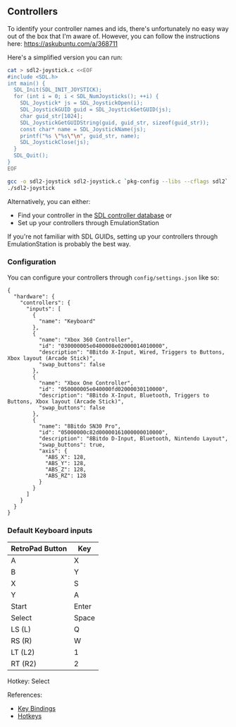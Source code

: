 ## Controllers

To identify your controller names and ids, there's unfortunately no easy way out
of the box that I'm aware of.  However, you can follow the instructions here: https://askubuntu.com/a/368711

Here's a simplified version you can run:

```sh
cat > sdl2-joystick.c <<EOF
#include <SDL.h>
int main() {
  SDL_Init(SDL_INIT_JOYSTICK);
  for (int i = 0; i < SDL_NumJoysticks(); ++i) {
    SDL_Joystick* js = SDL_JoystickOpen(i);
    SDL_JoystickGUID guid = SDL_JoystickGetGUID(js);
    char guid_str[1024];
    SDL_JoystickGetGUIDString(guid, guid_str, sizeof(guid_str));
    const char* name = SDL_JoystickName(js);
    printf("%s \"%s\"\n", guid_str, name);
    SDL_JoystickClose(js);
  }
  SDL_Quit();
}
EOF

gcc -o sdl2-joystick sdl2-joystick.c `pkg-config --libs --cflags sdl2`
./sdl2-joystick
```

Alternatively, you can either:

* Find your controller in the [SDL controller database](https://github.com/gabomdq/SDL_GameControllerDB/blob/master/gamecontrollerdb.txt) or
* Set up your controllers through EmulationStation

If you're not familiar with SDL GUIDs, setting up your controllers through EmulationStation
is probably the best way.

### Configuration

You can configure your controllers through `config/settings.json` like so:

```
{
  "hardware": {
    "controllers": {
      "inputs": [
        {
          "name": "Keyboard"
        },
        {
          "name": "Xbox 360 Controller",
          "id": "030000005e0400008e02000014010000",
          "description": "8Bitdo X-Input, Wired, Triggers to Buttons, Xbox layout (Arcade Stick)",
          "swap_buttons": false
        },
        {
          "name": "Xbox One Controller",
          "id": "050000005e040000fd02000030110000",
          "description": "8Bitdo X-Input, Bluetooth, Triggers to Buttons, Xbox layout (Arcade Stick)",
          "swap_buttons": false
        },
        {
          "name": "8Bitdo SN30 Pro",
          "id": "05000000c82d00000161000000010000",
          "description": "8Bitdo D-Input, Bluetooth, Nintendo Layout",
          "swap_buttons": true,
          "axis": {
            "ABS_X": 128,
            "ABS_Y": 128,
            "ABS_Z": 128,
            "ABS_RZ": 128
          }
        }
      ]
    }
  }
}
```

### Default Keyboard inputs

| RetroPad Button | Key         |
| --------------- | ----------- |
| A               | X           |
| B               | Y           |
| X               | S           |
| Y               | A           |
| Start           | Enter       |
| Select          | Space       |
| LS (L)          | Q           |
| RS (R)          | W           |
| LT (L2)         | 1           |
| RT (R2)         | 2           |

Hotkey: Select

References:

* [Key Bindings](https://docs.libretro.com/guides/input-and-controls/#default-retroarch-keyboard-bindings)
* [Hotkeys](https://retropie.org.uk/docs/Controller-Configuration/#hotkey)
